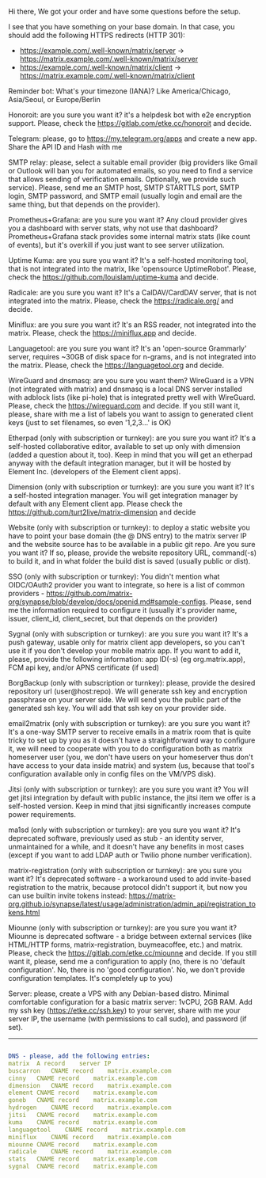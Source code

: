 Hi there,
We got your order and have some questions before the setup.

I see that you have something on your base domain. In that case, you should add the following HTTPS redirects (HTTP 301):
* https://example.com/.well-known/matrix/server -> https://matrix.example.com/.well-known/matrix/server
* https://example.com/.well-known/matrix/client -> https://matrix.example.com/.well-known/matrix/client

Reminder bot: What's your timezone (IANA)? Like America/Chicago, Asia/Seoul, or Europe/Berlin

Honoroit: are you sure you want it? it's a helpdesk bot with e2e encryption support. Please, check the https://gitlab.com/etke.cc/honoroit and decide.

Telegram: please, go to https://my.telegram.org/apps and create a new app. Share the API ID and Hash with me

SMTP relay: please, select a suitable email provider (big providers like Gmail or Outlook will ban you for automated emails, so you need to find a service that allows sending of verification emails. Optionally, we provide such service). Please, send me an SMTP host, SMTP STARTTLS port, SMTP login, SMTP password, and SMTP email (usually login and email are the same thing, but that depends on the provider).

Prometheus+Grafana: are you sure you want it? Any cloud provider gives you a dashboard with server stats, why not use that dashboard? Prometheus+Grafana stack provides some internal matrix stats (like count of events), but it's overkill if you just want to see server utilization.

Uptime Kuma: are you sure you want it? It's a self-hosted monitoring tool, that is not integrated into the matrix, like 'opensource UptimeRobot'. Please, check the https://github.com/louislam/uptime-kuma and decide.

Radicale: are you sure you want it? It's a CalDAV/CardDAV server, that is not integrated into the matrix. Please, check the https://radicale.org/ and decide.

Miniflux: are you sure you want it? It's an RSS reader, not integrated into the matrix. Please, check the https://miniflux.app and decide.

Languagetool: are you sure you want it? It's an 'open-source Grammarly' server, requires ~30GB of disk space for n-grams, and is not integrated into the matrix. Please, check the https://languagetool.org and decide.

WireGuard and dnsmasq: are you sure you want them? WireGuard is a VPN (not integrated with matrix) and dnsmasq is a local DNS server installed with adblock lists (like pi-hole) that is integrated pretty well with WireGuard. Please, check the https://wireguard.com and decide. If you still want it, please, share with me a list of labels you want to assign to generated client keys (just to set filenames, so even '1,2,3...' is OK)

Etherpad (only with subscription or turnkey): are you sure you want it? It's a self-hosted collaborative editor, available to set up only with dimension (added a question about it, too). Keep in mind that you will get an etherpad anyway with the default integration manager, but it will be hosted by Element Inc. (developers of the Element client apps).

Dimension (only with subscription or turnkey): are you sure you want it? It's a self-hosted integration manager. You will get integration manager by default with any Element client app. Please check the https://github.com/turt2live/matrix-dimension and decide

Website (only with subscription or turnkey): to deploy a static website you have to point your base domain (the @ DNS entry) to the matrix server IP and the website source has to be available in a public git repo. Are you sure you want it? If so, please, provide the website repository URL, command(-s) to build it, and in what folder the build dist is saved (usually public or dist).

SSO (only with subscription or turnkey): You didn't mention what OIDC/OAuth2 provider you want to integrate, so here is a list of common providers - https://github.com/matrix-org/synapse/blob/develop/docs/openid.md#sample-configs. Please, send me the information required to configure it (usually it's provider name, issuer, client_id, client_secret, but that depends on the provider)

Sygnal (only with subscription or turnkey): are you sure you want it? It's a push gateway, usable only for matrix client app developers, so you can't use it if you don't develop your mobile matrix app. If you want to add it, please, provide the following information: app ID(-s) (eg org.matrix.app), FCM api key, and/or APNS certificate (if used)

BorgBackup (only with subscription or turnkey): please, provide the desired repository url (user@host:repo). We will generate ssh key and encryption passphrase on your server side. We will send you the public part of the generated ssh key. You will add that ssh key on your provider side.

email2matrix (only with subscription or turnkey): are you sure you want it? It's a one-way SMTP server to receive emails in a matrix room that is quite tricky to set up by you as it doesn't have a straightforward way to configure it, we will need to cooperate with you to do configuration both as matrix homeserver user (you, we don't have users on your homeserver thus don't have access to your data inside matrix) and system (us, because that tool's configuration available only in config files on the VM/VPS disk).

Jitsi (only with subscription or turnkey): are you sure you want it? You will get jitsi integration by default with public instance, the jitsi item we offer is a self-hosted version. Keep in mind that jitsi significantly increases compute power requirements.

ma1sd (only with subscription or turnkey): are you sure you want it? It's deprecated software, previously used as stub - an identity server, unmaintained for a while, and it doesn't have any benefits in most cases (except if you want to add LDAP auth or Twilio phone number verification).

matrix-registration (only with subscription or turnkey): are you sure you want it? It's deprecated software - a workaround used to add invite-based registration to the matrix, because protocol didn't support it, but now you can use builtin invite tokens instead: https://matrix-org.github.io/synapse/latest/usage/administration/admin_api/registration_tokens.html

Miounne (only with subscription or turnkey): are you sure you want it? Miounne is deprecated software - a bridge between external services (like HTML/HTTP forms, matrix-registration, buymeacoffee, etc.) and matrix. Please, check the https://gitlab.com/etke.cc/miounne and decide. If you still want it, please, send me a configuration to apply (no, there is no 'default configuration'. No, there is no 'good configuration'. No, we don't provide configuration templates. It's completely up to you)

Server: please, create a VPS with any Debian-based distro. Minimal comfortable configuration for a basic matrix server: 1vCPU, 2GB RAM.
Add my ssh key (https://etke.cc/ssh.key) to your server, share with me your server IP, the username (with permissions to call sudo), and password (if set).


___

```yaml

DNS - please, add the following entries:
matrix	A record	server IP
buscarron	CNAME record	matrix.example.com
cinny	CNAME record	matrix.example.com
dimension	CNAME record	matrix.example.com
element	CNAME record	matrix.example.com
goneb	CNAME record	matrix.example.com
hydrogen	CNAME record	matrix.example.com
jitsi	CNAME record	matrix.example.com
kuma	CNAME record	matrix.example.com
languagetool	CNAME record	matrix.example.com
miniflux	CNAME record	matrix.example.com
miounne	CNAME record	matrix.example.com
radicale	CNAME record	matrix.example.com
stats	CNAME record	matrix.example.com
sygnal	CNAME record	matrix.example.com
```

